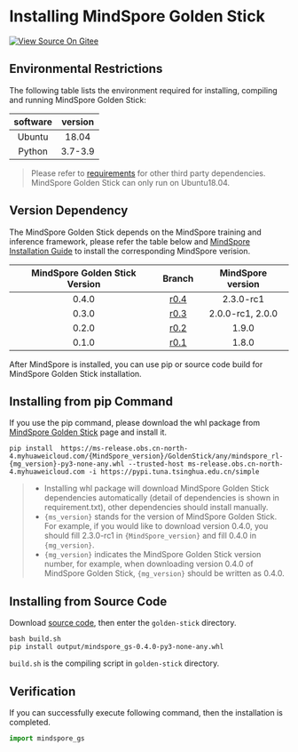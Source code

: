 # Installing MindSpore Golden Stick

[![View Source On Gitee](https://mindspore-website.obs.cn-north-4.myhuaweicloud.com/website-images/r2.3.q1/resource/_static/logo_source_en.svg)](https://gitee.com/mindspore/docs/blob/r2.3.q1/docs/golden_stick/docs/source_en/install.md)

## Environmental Restrictions

The following table lists the environment required for installing, compiling and running MindSpore Golden Stick:

| software | version |
| :-----: | :-----: |
| Ubuntu  |  18.04  |
| Python  |  3.7-3.9 |

> Please refer to [requirements](https://gitee.com/mindspore/golden-stick/blob/r0.4/requirements.txt) for other third party dependencies.
> MindSpore Golden Stick can only run on Ubuntu18.04.

## Version Dependency

The MindSpore Golden Stick depends on the MindSpore training and inference framework, please refer the table below and [MindSpore Installation Guide](https://mindspore.cn/install) to install the corresponding MindSpore verision.

| MindSpore Golden Stick Version |                            Branch                            | MindSpore version |
| :-----------------------------: | :----------------------------------------------------------: | :-------: |
|          0.4.0          | [r0.4](https://gitee.com/mindspore/golden-stick/tree/r0.4/) |   2.3.0-rc1   |
|          0.3.0          | [r0.3](https://gitee.com/mindspore/golden-stick/tree/r0.3/) |   2.0.0-rc1, 2.0.0   |
|          0.2.0          | [r0.2](https://gitee.com/mindspore/golden-stick/tree/r0.2/) |   1.9.0   |
|          0.1.0          | [r0.1](https://gitee.com/mindspore/golden-stick/tree/r0.1/) |   1.8.0   |

After MindSpore is installed, you can use pip or source code build for MindSpore Golden Stick installation.

## Installing from pip Command

If you use the pip command, please download the whl package from [MindSpore Golden Stick](https://www.mindspore.cn/versions/en) page and install it.

```shell
pip install  https://ms-release.obs.cn-north-4.myhuaweicloud.com/{MindSpore_version}/GoldenStick/any/mindspore_rl-{mg_version}-py3-none-any.whl --trusted-host ms-release.obs.cn-north-4.myhuaweicloud.com -i https://pypi.tuna.tsinghua.edu.cn/simple
```

> - Installing whl package will download MindSpore Golden Stick dependencies automatically (detail of dependencies is shown in requirement.txt), other dependencies should install manually.
> - `{ms_version}` stands for the version of MindSpore Golden Stick. For example, if you would like to download version 0.4.0, you should fill 2.3.0-rc1 in `{MindSpore_version}` and fill 0.4.0 in `{mg_version}`.
> - `{mg_version}` indicates the MindSpore Golden Stick version number, for example, when downloading version 0.4.0 of MindSpore Golden Stick, `{mg_version}` should be written as 0.4.0.

## Installing from Source Code

Download [source code](https://gitee.com/mindspore/golden-stick), then enter the `golden-stick` directory.

```shell
bash build.sh
pip install output/mindspore_gs-0.4.0-py3-none-any.whl
```

`build.sh` is the compiling script in `golden-stick` directory.

## Verification

If you can successfully execute following command, then the installation is completed.

```python
import mindspore_gs
```
